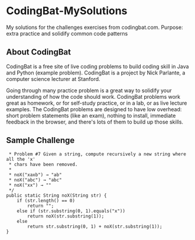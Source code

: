 # CodingBat-MySolutions
My solutions for the challenges exercises from codingbat.com. Purpose: extra practice and solidify common code patterns 

## About CodingBat
CodingBat is a free site of live coding problems to build coding skill in Java and Python (example problem). CodingBat 
is a project by Nick Parlante, a computer science lecturer at Stanford.

Going through many practice problem is a great way to solidify your understanding of how the code should work. CodingBat 
problems work great as homework, or for self-study practice, or in a lab, or as live lecture examples. The CodingBat 
problems are designed to have low overhead: short problem statements (like an exam), nothing to install, immediate feedback
in the browser, and there's lots of them to build up those skills. 

## Sample Challenge
```
 * Problem #7 Given a string, compute recursively a new string where all the 'x'
 * chars have been removed.
 * 
 * noX("xaxb") → "ab" 
 * noX("abc") → "abc" 
 * noX("xx") → ""
 */
public static String noX(String str) {
	if (str.length() == 0)
		return "";
	else if (str.substring(0, 1).equals("x"))
		return noX(str.substring(1));
	else
		return str.substring(0, 1) + noX(str.substring(1));
}
```
